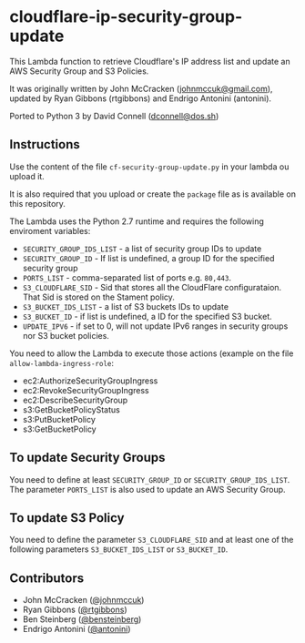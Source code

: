 cloudflare-ip-security-group-update
===================================

This Lambda function to retrieve Cloudflare's IP address list and
update an AWS Security Group and S3 Policies.

It was originally written by John McCracken (johnmccuk@gmail.com), 
updated by Ryan Gibbons (rtgibbons) and Endrigo Antonini (antonini).

Ported to Python 3 by David Connell (dconnell@dos.sh)

Instructions
------------

Use the content of the file `cf-security-group-update.py` in your lambda ou upload it.

It is also required that you upload or create the `package` file as is available on this repository.

The Lambda uses the Python 2.7 runtime and requires the following
enviroment variables:

* `SECURITY_GROUP_IDS_LIST` - a list of security group IDs to update
* `SECURITY_GROUP_ID` - If list is undefined, a group ID for the specified security group
* `PORTS_LIST` - comma-separated list of ports e.g. `80,443`.
* `S3_CLOUDFLARE_SID` - Sid that stores all the CloudFlare configurataion. That Sid is stored on the Stament policy.
* `S3_BUCKET_IDS_LIST` - a list of S3 buckets IDs to update
* `S3_BUCKET_ID` - if list is undefined, a ID for the specified S3 bucket.
* `UPDATE_IPV6` - if set to 0, will not update IPv6 ranges in security groups nor S3 bucket policies.

You need to allow the Lambda to execute those actions (example on the file `allow-lambda-ingress-role`:

* ec2:AuthorizeSecurityGroupIngress
* ec2:RevokeSecurityGroupIngress
* ec2:DescribeSecurityGroup
* s3:GetBucketPolicyStatus
* s3:PutBucketPolicy
* s3:GetBucketPolicy



To update Security Groups
------------

You need to define at least `SECURITY_GROUP_ID` or `SECURITY_GROUP_IDS_LIST`.
The parameter `PORTS_LIST` is also used to update an AWS Security Group.

To update S3 Policy
------------

You need to define the parameter `S3_CLOUDFLARE_SID` and at least one of the
following parameters `S3_BUCKET_IDS_LIST` or `S3_BUCKET_ID`.

Contributors
-----------

* John McCracken ([@johnmccuk](https://www.github.com/johnmccuk))
* Ryan Gibbons ([@rtgibbons](https://www.github.com/rtgibbons)) 
* Ben Steinberg ([@bensteinberg](https://www.github.com/bensteinberg))
* Endrigo Antonini ([@antonini](https://www.github.com/antonini))
